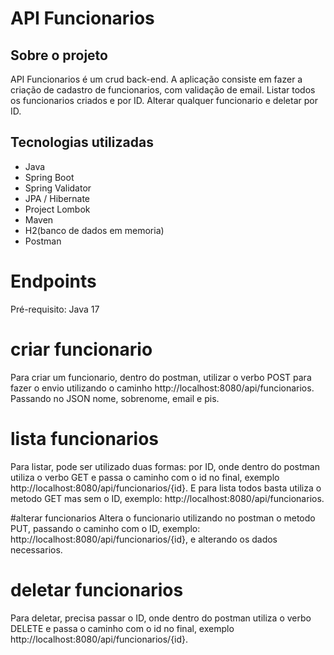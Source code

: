 # API Funcionarios

## Sobre o projeto
API Funcionarios é um crud back-end. 
A aplicação consiste em fazer a criação de cadastro de funcionarios, com validação de email. Listar todos os funcionarios criados e por ID. Alterar qualquer funcionario e deletar por ID.

## Tecnologias utilizadas
- Java
- Spring Boot
- Spring Validator
- JPA / Hibernate
- Project Lombok
- Maven
- H2(banco de dados em memoria)
- Postman

# Endpoints

Pré-requisito: Java 17

# criar funcionario
Para criar um funcionario, dentro do postman, utilizar o verbo POST para fazer o envio utilizando o caminho http://localhost:8080/api/funcionarios. Passando no JSON nome, sobrenome, email e pis.

# lista funcionarios
Para listar, pode ser utilizado duas formas: por ID, onde dentro do postman utiliza o verbo GET e passa o caminho com o id no final, exemplo http://localhost:8080/api/funcionarios/{id}. E para lista todos basta utiliza o metodo GET mas sem o ID, exemplo: http://localhost:8080/api/funcionarios.

#alterar funcionarios
Altera o funcionario utilizando no postman o metodo PUT, passando o caminho com o ID, exemplo: http://localhost:8080/api/funcionarios/{id}, e alterando os dados necessarios.

# deletar funcionarios
Para deletar, precisa passar o ID, onde dentro do postman utiliza o verbo DELETE e passa o caminho com o id no final, exemplo http://localhost:8080/api/funcionarios/{id}.
